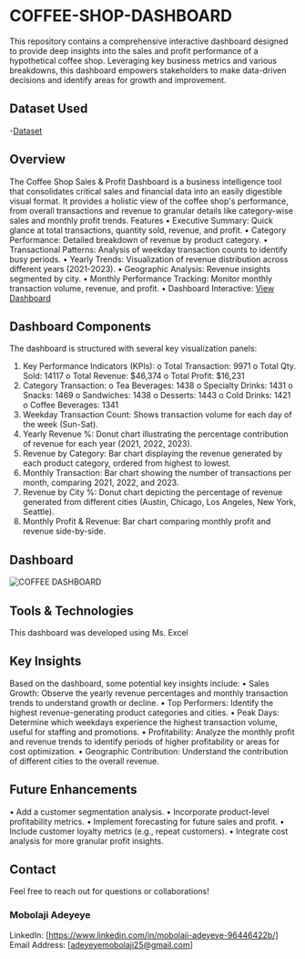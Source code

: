 # COFFEE-SHOP-DASHBOARD
This repository contains a comprehensive interactive dashboard designed to provide deep insights into the sales and profit performance of a hypothetical coffee shop. Leveraging key business metrics and various breakdowns, this dashboard empowers stakeholders to make data-driven decisions and identify areas for growth and improvement.

## Dataset Used
-<a href="https://github.com/Mobolaji25/COFFEE-SHOP-DASHBOARD/blob/main/COFFEE%20SHOP%20DATA.xlsx">Dataset</a>

## Overview
The Coffee Shop Sales & Profit Dashboard is a business intelligence tool that consolidates critical sales and financial data into an easily digestible visual format. It provides a holistic view of the coffee shop's performance, from overall transactions and revenue to granular details like category-wise sales and monthly profit trends.
Features
•	Executive Summary: Quick glance at total transactions, quantity sold, revenue, and profit.
•	Category Performance: Detailed breakdown of revenue by product category.
•	Transactional Patterns: Analysis of weekday transaction counts to identify busy periods.
•	Yearly Trends: Visualization of revenue distribution across different years (2021-2023).
•	Geographic Analysis: Revenue insights segmented by city.
•	Monthly Performance Tracking: Monitor monthly transaction volume, revenue, and profit.
•	Dashboard Interactive: <a href="https://github.com/Mobolaji25/COFFEE-SHOP-DASHBOARD/blob/main/DASHBOARD%203.jpg">View Dashboard</a>

## Dashboard Components
The dashboard is structured with several key visualization panels:
1.	Key Performance Indicators (KPIs):
o	Total Transaction: 9971
o	Total Qty. Sold: 14117
o	Total Revenue: $46,374
o	Total Profit: $16,231
2.	Category Transaction:
o	Tea Beverages: 1438
o	Specialty Drinks: 1431
o	Snacks: 1469
o	Sandwiches: 1438
o	Desserts: 1443
o	Cold Drinks: 1421
o	Coffee Beverages: 1341
3.	Weekday Transaction Count: Shows transaction volume for each day of the week (Sun-Sat).
4.	Yearly Revenue %: Donut chart illustrating the percentage contribution of revenue for each year (2021, 2022, 2023).
5.	Revenue by Category: Bar chart displaying the revenue generated by each product category, ordered from highest to lowest.
6.	Monthly Transaction: Bar chart showing the number of transactions per month, comparing 2021, 2022, and 2023.
7.	Revenue by City %: Donut chart depicting the percentage of revenue generated from different cities (Austin, Chicago, Los Angeles, New York, Seattle).
8.	Monthly Profit & Revenue: Bar chart comparing monthly profit and revenue side-by-side.

## Dashboard
![COFFEE DASHBOARD](https://github.com/user-attachments/assets/5f47670c-bdd1-433d-afde-f05c9d75c7b0)

## Tools & Technologies
This dashboard was developed using Ms. Excel

## Key Insights
Based on the dashboard, some potential key insights include:
•	Sales Growth: Observe the yearly revenue percentages and monthly transaction trends to understand growth or decline.
•	Top Performers: Identify the highest revenue-generating product categories and cities.
•	Peak Days: Determine which weekdays experience the highest transaction volume, useful for staffing and promotions.
•	Profitability: Analyze the monthly profit and revenue trends to identify periods of higher profitability or areas for cost optimization.
•	Geographic Contribution: Understand the contribution of different cities to the overall revenue.

## Future Enhancements
•	Add a customer segmentation analysis.
•	Incorporate product-level profitability metrics.
•	Implement forecasting for future sales and profit.
•	Include customer loyalty metrics (e.g., repeat customers).
•	Integrate cost analysis for more granular profit insights.

## Contact
Feel free to reach out for questions or collaborations!
### Mobolaji Adeyeye
LinkedIn: [https://www.linkedin.com/in/mobolaji-adeyeye-96446422b/]
Email Address: [adeyeyemobolaji25@gmail.com]
